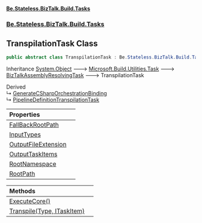 #### [Be.Stateless.BizTalk.Build.Tasks](README.md 'README')
### [Be.Stateless.BizTalk.Build.Tasks](Be.Stateless.BizTalk.Build.Tasks.md 'Be.Stateless.BizTalk.Build.Tasks')

## TranspilationTask Class

```csharp
public abstract class TranspilationTask : Be.Stateless.BizTalk.Build.Tasks.BizTalkAssemblyResolvingTask
```

Inheritance [System.Object](https://docs.microsoft.com/en-us/dotnet/api/System.Object 'System.Object') &#129106; [Microsoft.Build.Utilities.Task](https://docs.microsoft.com/en-us/dotnet/api/Microsoft.Build.Utilities.Task 'Microsoft.Build.Utilities.Task') &#129106; [BizTalkAssemblyResolvingTask](BizTalkAssemblyResolvingTask.md 'Be.Stateless.BizTalk.Build.Tasks.BizTalkAssemblyResolvingTask') &#129106; TranspilationTask

Derived  
&#8627; [GenerateCSharpOrchestrationBinding](GenerateCSharpOrchestrationBinding.md 'Be.Stateless.BizTalk.Build.Tasks.GenerateCSharpOrchestrationBinding')  
&#8627; [PipelineDefinitionTranspilationTask](PipelineDefinitionTranspilationTask.md 'Be.Stateless.BizTalk.Build.Tasks.PipelineDefinitionTranspilationTask')

| Properties | |
| :--- | :--- |
| [FallBackRootPath](TranspilationTask.FallBackRootPath.md 'Be.Stateless.BizTalk.Build.Tasks.TranspilationTask.FallBackRootPath') | |
| [InputTypes](TranspilationTask.InputTypes.md 'Be.Stateless.BizTalk.Build.Tasks.TranspilationTask.InputTypes') | |
| [OutputFileExtension](TranspilationTask.OutputFileExtension.md 'Be.Stateless.BizTalk.Build.Tasks.TranspilationTask.OutputFileExtension') | |
| [OutputTaskItems](TranspilationTask.OutputTaskItems.md 'Be.Stateless.BizTalk.Build.Tasks.TranspilationTask.OutputTaskItems') | |
| [RootNamespace](TranspilationTask.RootNamespace.md 'Be.Stateless.BizTalk.Build.Tasks.TranspilationTask.RootNamespace') | |
| [RootPath](TranspilationTask.RootPath.md 'Be.Stateless.BizTalk.Build.Tasks.TranspilationTask.RootPath') | |

| Methods | |
| :--- | :--- |
| [ExecuteCore()](TranspilationTask.ExecuteCore().md 'Be.Stateless.BizTalk.Build.Tasks.TranspilationTask.ExecuteCore()') | |
| [Transpile(Type, ITaskItem)](TranspilationTask.Transpile(Type,ITaskItem).md 'Be.Stateless.BizTalk.Build.Tasks.TranspilationTask.Transpile(System.Type, Microsoft.Build.Framework.ITaskItem)') | |
